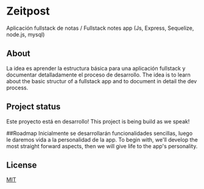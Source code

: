 # Zeitpost
Aplicación fullstack de notas / Fullstack notes app 
(Js, Express, Sequelize, node.js, mysql)


## About
La idea es aprender la estructura básica para una aplicación fullstack y documentar detalladamente el proceso de desarrollo. 
The idea is to learn about the basic structur of a fullstack app and to document in detail the dev process. 


## Project status
Este proyecto está en desarrollo! 
This project is being build as we speak! 


##Roadmap
Inicialmente se desarrollarán funcionalidades sencillas, luego le daremos vida a la personalidad de la app. 
To begin with, we'll develop the most straight forward aspects, then we will give life to the app's personality. 


## License
[MIT](https://choosealicense.com/licenses/mit/)

